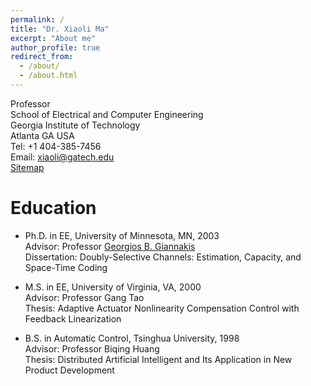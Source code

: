 ```yaml
---
permalink: /
title: "Dr. Xiaoli Ma"
excerpt: "About me"
author_profile: true
redirect_from: 
  - /about/
  - /about.html
---
```


Professor
<br/>School of Electrical and Computer Engineering
<br/>Georgia Institute of Technology
<br/>Atlanta GA USA
<br/>Tel: +1 404-385-7456
<br/>Email: xiaoli@gatech.edu
<br/> <a href="/sitemap/">Sitemap</a> 


Education
======
* Ph.D. in EE, University of Minnesota, MN, 2003
<br/>Advisor: Professor [Georgios B. Giannakis](https://scholar.google.com/citations?user=Nu_6R8sAAAAJ&hl=en)
<br/>Dissertation: Doubly-Selective Channels: Estimation, Capacity, and Space-Time Coding

* M.S. in EE, University of Virginia, VA, 2000
<br/>Advisor: Professor Gang Tao
<br/>Thesis: Adaptive Actuator Nonlinearity Compensation Control with Feedback Linearization

* B.S. in Automatic Control, Tsinghua University, 1998 
<br/>Advisor: Professor Biqing Huang
<br/>Thesis: Distributed Artificial Intelligent and Its Application in New Product Development

